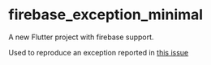 # firebase_exception_minimal

A new Flutter project with firebase support.

Used to reproduce an exception reported in [this issue](https://github.com/FirebaseExtended/flutterfire/issues/5356)